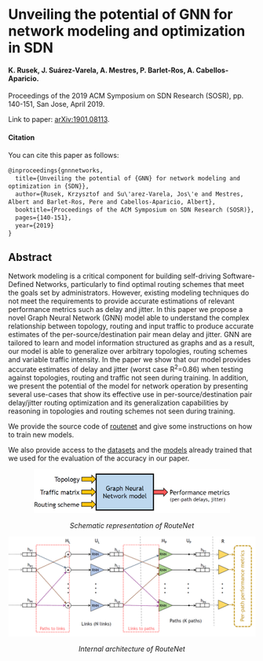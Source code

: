 # Unveiling the potential of GNN for network modeling and optimization in SDN

#### K. Rusek, J. Suárez-Varela, A. Mestres, P. Barlet-Ros, A. Cabellos-Aparicio.
Proceedings of the 2019 ACM Symposium on SDN Research (SOSR), pp. 140-151, San Jose, April 2019. 

Link to paper: [arXiv:1901.08113](https://arxiv.org/abs/1901.08113).

#### Citation
You can cite this paper as follows:

```
@inproceedings{gnnnetworks,
  title={Unveiling the potential of {GNN} for network modeling and optimization in {SDN}},
  author={Rusek, Krzysztof and Su\'arez-Varela, Jos\'e and Mestres, Albert and Barlet-Ros, Pere and Cabellos-Aparicio, Albert},
  booktitle={Proceedings of the ACM Symposium on SDN Research (SOSR)},
  pages={140-151},
  year={2019}
}
```

## Abstract
Network modeling is a critical component for building self-driving Software-Defined Networks, particularly to find optimal routing schemes that meet the goals set by administrators. However, existing modeling techniques do not meet the requirements to provide accurate estimations of relevant performance metrics such as delay and jitter. In this paper we propose a novel Graph Neural Network (GNN) model able to understand the complex relationship between topology, routing and input traffic to produce accurate estimates of the per-source/destination pair mean delay and jitter. GNN are tailored to learn and model information structured as graphs and as a result, our model is able to generalize over arbitrary topologies, routing schemes and variable traffic intensity. In the paper we show that our model provides accurate estimates of delay and jitter (worst case R<sup>2</sup>=0.86) when testing against topologies, routing and traffic not seen during training. In addition, we present the potential of the model for network operation by presenting several use-cases that show its effective use in per-source/destination pair delay/jitter routing optimization and its generalization capabilities by reasoning in topologies and routing schemes not seen during training.

We provide the source code of [routenet](https://github.com/knowledgedefinednetworking/net2vec/tree/master/routenet) and give some instructions on how to train new models.

We also provide access to the [datasets](datasets) and the [models](trained_models) already trained that we used for the evaluation of the accuracy in our paper.

<p align="center"> 
  <img src="/assets/scheme_GNN_model.PNG" width="400" alt>
</p>
<p align="center"> 
    <em>Schematic representation of RouteNet</em>
</p>

<p align="center"> 
  <img src="/assets/routenet_architecture.PNG" width="700" alt>
</p>
<p align="center"> 
    <em>Internal architecture of RouteNet</em>
</p>
